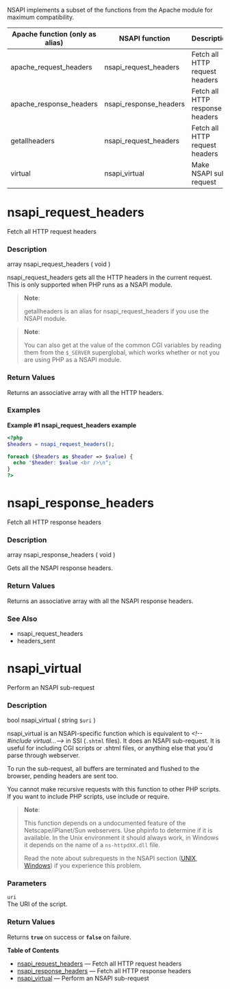 NSAPI implements a subset of the functions from the Apache module for
maximum compatibility.

| Apache function (only as alias)                         | NSAPI function                                         | Description                     |
|---------------------------------------------------------|--------------------------------------------------------|---------------------------------|
| <span class="function">apache\_request\_headers</span>  | <span class="function">nsapi\_request\_headers</span>  | Fetch all HTTP request headers  |
| <span class="function">apache\_response\_headers</span> | <span class="function">nsapi\_response\_headers</span> | Fetch all HTTP response headers |
| <span class="function">getallheaders</span>             | <span class="function">nsapi\_request\_headers</span>  | Fetch all HTTP request headers  |
| <span class="function">virtual</span>                   | <span class="function">nsapi\_virtual</span>           | Make NSAPI sub-request          |

nsapi\_request\_headers
=======================

Fetch all HTTP request headers

### Description

<span class="type">array</span> <span
class="methodname">nsapi\_request\_headers</span> ( <span
class="methodparam">void</span> )

<span class="function">nsapi\_request\_headers</span> gets all the HTTP
headers in the current request. This is only supported when PHP runs as
a <span class="productname">NSAPI</span> module.

> **Note**:
>
> <span class="function">getallheaders</span> is an alias for <span
> class="function">nsapi\_request\_headers</span> if you use the NSAPI
> module.

> **Note**:
>
> You can also get at the value of the common CGI variables by reading
> them from the `$_SERVER` superglobal, which works whether or not you
> are using PHP as a <span class="productname">NSAPI</span> module.

### Return Values

Returns an associative array with all the HTTP headers.

### Examples

**Example \#1 <span class="function">nsapi\_request\_headers</span>
example**

``` php
<?php
$headers = nsapi_request_headers();

foreach ($headers as $header => $value) {
  echo "$header: $value <br />\n";
}
?>
```

nsapi\_response\_headers
========================

Fetch all HTTP response headers

### Description

<span class="type">array</span> <span
class="methodname">nsapi\_response\_headers</span> ( <span
class="methodparam">void</span> )

Gets all the NSAPI response headers.

### Return Values

Returns an associative array with all the NSAPI response headers.

### See Also

-   <span class="function">nsapi\_request\_headers</span>
-   <span class="function">headers\_sent</span>

nsapi\_virtual
==============

Perform an NSAPI sub-request

### Description

<span class="type">bool</span> <span
class="methodname">nsapi\_virtual</span> ( <span
class="methodparam"><span class="type">string</span> `$uri`</span> )

<span class="function">nsapi\_virtual</span> is an NSAPI-specific
function which is equivalent to *\<!--\#include virtual...--\>* in SSI
(`.shtml` files). It does an NSAPI sub-request. It is useful for
including CGI scripts or .shtml files, or anything else that you'd parse
through webserver.

To run the sub-request, all buffers are terminated and flushed to the
browser, pending headers are sent too.

You cannot make recursive requests with this function to other PHP
scripts. If you want to include PHP scripts, use <span
class="function">include</span> or <span
class="function">require</span>.

> **Note**:
>
> This function depends on a undocumented feature of the
> Netscape/iPlanet/Sun webservers. Use <span
> class="function">phpinfo</span> to determine if it is available. In
> the Unix environment it should always work, in Windows it depends on
> the name of a `ns-httpdXX.dll` file.
>
> Read the note about subrequests in the NSAPI section
> (<a href="/install/unix/sun.html#install.unix.sun.notes" class="link">UNIX</a>,
> <a href="/install/windows/legacy/index.html#install.windows.legacy.sun.notes" class="link">Windows</a>)
> if you experience this problem.

### Parameters

`uri`  
The URI of the script.

### Return Values

Returns **`true`** on success or **`false`** on failure.

**Table of Contents**

-   [nsapi\_request\_headers](/ref/nsapi.html#nsapi_request_headers) —
    Fetch all HTTP request headers
-   [nsapi\_response\_headers](/ref/nsapi.html#nsapi_response_headers) —
    Fetch all HTTP response headers
-   [nsapi\_virtual](/ref/nsapi.html#nsapi_virtual) — Perform an NSAPI
    sub-request
